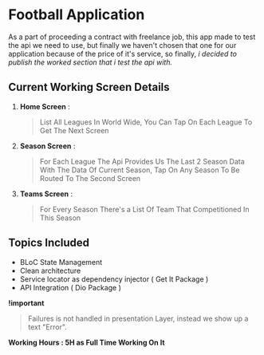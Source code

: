 # Football Application

As a part of proceeding a contract with freelance job, this app made to test the api we need to use, but finally we haven't chosen that one for our application because of the price of it's service, so finally, _i decided to publish the worked section that i test the api with._  

## Current Working Screen Details 

 1. **Home Screen** :  
 
    > List All Leagues In World Wide, You Can Tap On Each League To Get The Next Screen  
 
 2. **Season Screen** :  
    
    > For Each League The Api Provides Us The Last 2 Season Data With The Data Of Current Season, Tap On Any Season To Be Routed To The Second Screen  
 
 3. **Teams Screen** :  
    
    > For Every Season There's a List Of Team That Competitioned In This Season  

## Topics Included

- BLoC State Management  
- Clean architecture 
- Service locator as dependency injector ( Get It Package ) 
- API Integration ( Dio Package )


**!important**  
> Failures is not handled in presentation Layer, instead we show up a text "Error".

**Working Hours : 5H as Full Time Working On It**
